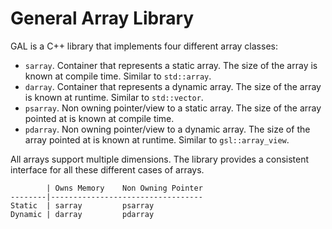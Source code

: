# General Array Library
GAL is a C++ library that implements four different array classes:
* `sarray`. Container that represents a static array. The size of the array is known at compile time. Similar to `std::array`.
* `darray`. Container that represents a dynamic array. The size of the array is known at runtime. Similar to `std::vector`.
* `psarray`. Non owning pointer/view to a static array. The size of the array pointed at is known at compile time.
* `pdarray`. Non owning pointer/view to a dynamic array. The size of the array pointed at is known at runtime. Similar to `gsl::array_view`.

All arrays support multiple dimensions. The library provides a consistent interface for all these different cases of arrays.

```
        | Owns Memory    Non Owning Pointer 
--------|----------------------------------
Static  | sarray         psarray
Dynamic | darray         pdarray
```
